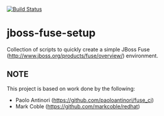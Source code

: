 [![Build Status](https://travis-ci.org/garethahealy/jboss-fuse-setup.svg?branch=master)](https://travis-ci.org/garethahealy/jboss-fuse-setup)

# jboss-fuse-setup
Collection of scripts to quickly create a simple JBoss Fuse (http://www.jboss.org/products/fuse/overview/) environment.

## NOTE
This project is based on work done by the following:
- Paolo Antinori (https://github.com/paoloantinori/fuse_ci)
- Mark Coble (https://github.com/markcoble/redhat)
